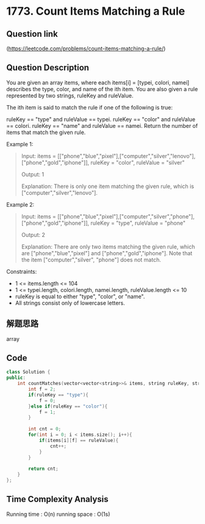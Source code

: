 # 1773. Count Items Matching a Rule

## Question link
(https://leetcode.com/problems/count-items-matching-a-rule/)

## Question Description
You are given an array items, where each items[i] = [typei, colori, namei] describes the type, color, and name of the ith item. You are also given a rule represented by two strings, ruleKey and ruleValue.

The ith item is said to match the rule if one of the following is true:

ruleKey == "type" and ruleValue == typei.
ruleKey == "color" and ruleValue == colori.
ruleKey == "name" and ruleValue == namei.
Return the number of items that match the given rule.

Example 1:

> Input: items = [["phone","blue","pixel"],["computer","silver","lenovo"],["phone","gold","iphone"]], ruleKey = "color", ruleValue = "silver"
>
> Output: 1
>
> Explanation: There is only one item matching the given rule, which is ["computer","silver","lenovo"].

Example 2:

> Input: items = [["phone","blue","pixel"],["computer","silver","phone"],["phone","gold","iphone"]], ruleKey = "type", ruleValue = "phone"
>
> Output: 2
> 
> Explanation: There are only two items matching the given rule, which are ["phone","blue","pixel"] and ["phone","gold","iphone"]. Note that the item ["computer","silver", "phone"] does not match.
 
Constraints:
- 1 <= items.length <= 104
- 1 <= typei.length, colori.length, namei.length, ruleValue.length <= 10
- ruleKey is equal to either "type", "color", or "name".
- All strings consist only of lowercase letters.

## 解题思路
array

## Code
```c++
class Solution {
public:
    int countMatches(vector<vector<string>>& items, string ruleKey, string ruleValue) {
        int f = 2;
        if(ruleKey == "type"){
            f = 0;
        }else if(ruleKey == "color"){
            f = 1;
        }
        
        int cnt = 0;
        for(int i = 0; i < items.size(); i++){
            if(items[i][f] == ruleValue){
                cnt++;    
            }
        }
        
        return cnt;
    }
};
```

## Time Complexity Analysis
Running time  : O(n)
running space : O(1s)